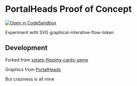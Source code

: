 # PortalHeads Proof of Concept

[![Open in CodeSandbox](https://img.shields.io/badge/Open%20in-CodeSandbox-blue?style=flat-square&logo=codesandbox)](http://githubbox.com/gemwise-invests/PortalHead-game)

Experiment with SVG graphical-interative-flow-token

## Development

Forked from [xstate-flipping-cards-game](https://github.com/lednhatkhanh/xstate-flipping-cards-game)

<!-- Graphics from [WesNoth](https://github.com/wesnoth/wesnoth/tree/master/data/core/images/portraits) -->
Graphics from [PortalHeads](https://portalheads.io/)

But craziness is all mine
